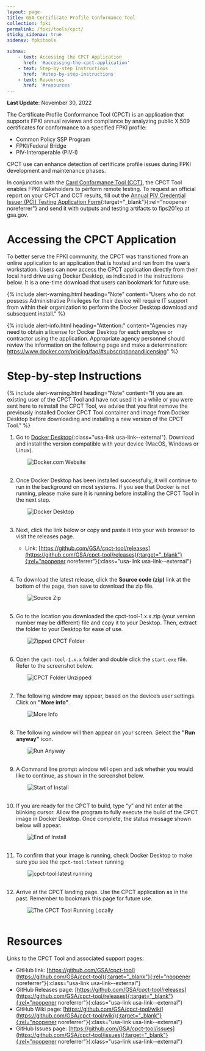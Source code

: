 ```yaml
---
layout: page
title: GSA Certificate Profile Conformance Tool
collection: fpki
permalink: /fpki/tools/cpct/
sticky_sidenav: true
sidenav: fpkitools

subnav:
    - text: Accessing the CPCT Application
      href: '#accessing-the-cpct-application'
    - text: Step-by-step Instructions
      href: '#step-by-step-instructions'
    - text: Resources
      href: '#resources'
---
```


**Last Update**: November 30, 2022

The Certificate Profile Conformance Tool (CPCT) is an application that supports FPKI annual reviews and compliance by analyzing public X.509 certificates for conformance to a specified FPKI profile:

- Common Policy SSP Program
- FPKI/Federal Bridge
- PIV-Interoperable (PIV-I)

CPCT use can enhance detection of certificate profile issues during FPKI development and maintenance phases.

In conjunction with the [Card Conformance Tool (CCT)]({{site.baseurl}}/fpki/tools/cct), the CPCT Tool enables FPKI stakeholders to perform remote testing. To request an official report on your CPCT and CCT results, fill out the [Annual PIV Credential Issuer (PCI) Testing Application Form]({{site.baseurl}}/docs/fips201ep-pcitestform.pdf){:target="_blank"}{:rel="noopener noreferrer"} and send it with outputs and testing artifacts to fips201ep at gsa.gov.

# Accessing the CPCT Application

To better serve the FPKI community, the CPCT was transitioned from an online application to an application that is hosted and run from the user’s workstation. Users can now access the CPCT application directly from their local hard drive using Docker Desktop, as indicated in the instructions below. It is a one-time download that users can bookmark for future use.

{% include alert-warning.html heading="Note" content="Users who do not possess Administrative Privileges for their device will require IT support from within their organization to perform the Docker Desktop download and subsequent install." %}

{% include alert-info.html heading="Attention:" content="Agencies may need to obtain a license for Docker Desktop for each employee or contractor using the application. Appropriate agency personnel should review the information on the following page and make a determination: https://www.docker.com/pricing/faq/#subscriptionandlicensing" %}

# Step-by-step Instructions

{% include alert-warning.html heading="Note" content="If you are an existing user of the CPCT Tool and have not used it in a while or you were sent here to reinstall the CPCT Tool, we advise that you first remove the previously installed Docker CPCT Tool container and image from Docker Desktop before downloading and installing a new version of the CPCT Tool." %}


1. Go to [Docker Desktop](https://www.docker.com){:class="usa-link usa-link--external"}. Download and install the version compatible with your device (MacOS, Windows or Linux).

    <img src="{{site.baseurl}}/assets/fpki/tools/docker-website.png" alt="Docker.com Website" style="padding-left:30px;">
    <br><br>

2. Once Docker Desktop has been installed successfully, it will continue to run in the background on most systems. If you see that Docker is not running, please make sure it is running before installing the CPCT Tool in the next step.

    <img src="{{site.baseurl}}/assets/fpki/tools/docker_desktop.png" alt="Docker Desktop" style="padding-left:30px;">
    <br><br>  


3.  Next, click the link below or copy and paste it into your web browser to visit the releases page.

    - Link: [https://github.com/GSA/cpct-tool/releases](https://github.com/GSA/cpct-tool/releases){:target="_blank"}{:rel="noopener noreferrer"}{:class="usa-link usa-link--external"}
      <br><br>

4. To download the latest release, click the **Source code (zip)** link at the bottom of the page, then save to download the zip file.

    <img src="{{site.baseurl}}/assets/fpki/tools/cpct-source.png" alt="Source Zip" style="padding-left:30px;">
    <br><br>

5. Go to the location you downloaded the cpct-tool-1.x.x.zip (your version number may be different) file and copy it to your Desktop. Then, extract the folder to your Desktop for ease of use.

    <img src="{{site.baseurl}}/assets/fpki/tools/cpct-tool-zip-download.png" alt="Zipped CPCT Folder" style="padding-left:30px;">
    <br><br>

6. Open the `cpct-tool-1.x.x` folder and  double click the `start.exe` file. Refer to the screenshot below.

    <img src="{{site.baseurl}}/assets/fpki/tools/cpct-unzipped-files.png" alt="CPCT Folder Unzipped" style="padding-left:30px;">
    <br><br>

7. The following window may appear, based on the device’s user settings. Click on **"More info"**.

    <img src="{{site.baseurl}}/assets/fpki/tools/more-info.png" alt="More Info" style="padding-left:30px;">
    <br><br>

8. The following window will then appear on your screen. Select the **"Run anyway"** icon.

    <img src="{{site.baseurl}}/assets/fpki/tools/run-anyway.png" alt="Run Anyway" style="padding-left:30px;">
    <br><br>

9. A Command line prompt window will open and ask whether you would like to continue, as shown in the screenshot below.

    <img src="{{site.baseurl}}/assets/fpki/tools/start_install.png" alt="Start of Install" style="padding-left:30px;">
    <br><br>

10. If you are ready for the CPCT to build, type “y” and hit enter at the blinking cursor. Allow the program to fully execute the build of the CPCT image in Docker Desktop. Once complete, the status message shown below will appear.

    <img src="{{site.baseurl}}/assets/fpki/tools/end_install.png" alt="End of Install" style="padding-left:30px;">
    <br><br>

11. To confirm that your image is running, check Docker Desktop to make sure you see the `cpct-tool:latest` running

    <img src="{{site.baseurl}}/assets/fpki/tools/cpct-tool-docker.png" alt="cpct-tool:latest running" style="padding-left:30px;">
    <br><br>

12. Arrive at the CPCT landing page. Use the CPCT application as in the past. Remember to bookmark this page for future use.

    <img src="{{site.baseurl}}/assets/fpki/tools/cpct_in_browser.png" alt="The CPCT Tool Running Locally" style="padding-left:30px;">
    <br><br>

# Resources

Links to the CPCT Tool and associated support pages:

- GitHub link:  [https://github.com/GSA/cpct-tool](https://github.com/GSA/cpct-tool){:target="_blank"}{:rel="noopener noreferrer"}{:class="usa-link usa-link--external"}
- GitHub Releases page:  [https://github.com/GSA/cpct-tool/releases](https://github.com/GSA/cpct-tool/releases){:target="_blank"}{:rel="noopener noreferrer"}{:class="usa-link usa-link--external"}
- GitHub Wiki page:  [https://github.com/GSA/cpct-tool/wiki](https://github.com/GSA/cpct-tool/wiki){:target="_blank"}{:rel="noopener noreferrer"}{:class="usa-link usa-link--external"}
- GitHub Issues page:  [https://github.com/GSA/cpct-tool/issues](https://github.com/GSA/cpct-tool/issues){:target="_blank"}{:rel="noopener noreferrer"}{:class="usa-link usa-link--external"}
